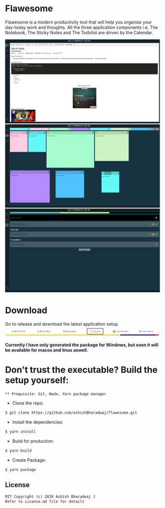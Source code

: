 # Flawesome
Flawesome is a modern productivity tool that will help you organise your day-today work and thoughts.
All the three application components i.e. The Notebook, The Sticky Notes and The Todolist are driven by the Calendar.

<img src="assets/ScreenshotTab1.png" alt="Application Tab 1 Screenshot">

<img src="assets/ScreenShotTab2.png" alt="Application Tab 2 Screenshot">

<img src="assets/ScreenShotTab3.png" alt="Application Tab 3 Screenshot">

# Download
Go to release and download the latest application setup
<img src="assets/ScreenshotRelease.png" alt="Release Screenshot">

**Currently I have only generated the package for Windows, but soon it will be available for macos and linux aswell.**

# Don't trust the executable? Build the setup yourself:

    ** Prequisite: Git, Node, Yarn package manager

- Clone the repo:

```bash
$ git clone https://github.com/ashishBharadwaj/flawesome.git
```

- Install the dependencies:

```bash
$ yarn install
```

- Build for production:

```bash
$ yarn build
```

- Create Package:

```bash
$ yarn package
```

## License
    MIT Copyright (c) 2020 Ashish Bharadwaj J
    Refer to License.md file for details
